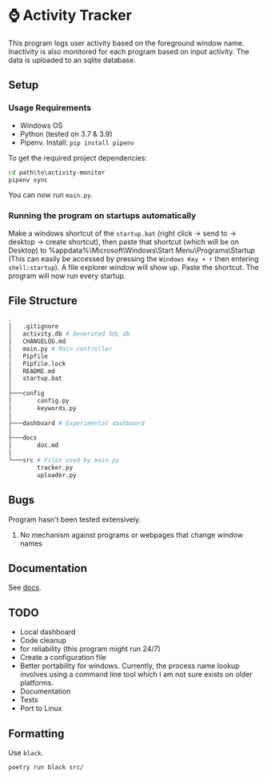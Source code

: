 # ⌚ Activity Tracker

This program logs user activity based on the foreground window name. 
Inactivity is also monitored for each program based on input activity. 
The data is uploaded to an sqlite database. 

## Setup

### Usage Requirements

- Windows OS
- Python (tested on 3.7 & 3.9) 
- Pipenv. Install: `pip install pipenv`

To get the required project dependencies:
```bat
cd path\to\activity-monitor
pipenv sync 
```
You can now run `main.py`.

### Running the program on startups automatically

Make a windows shortcut of the `startup.bat` (right
click -> send to -> desktop -> create shortcut), then paste that shortcut (which
will be on Desktop) to %appdata%\Microsoft\Windows\Start Menu\Programs\Startup
(This can easily be accessed by pressing the `Windows Key + r` then entering
`shell:startup`). A file explorer window will show up. Paste the shortcut. 
The program will now run every startup.

## File Structure 

```sh
.
│   .gitignore
│   activity.db # Generated SQL db
│   CHANGELOG.md
│   main.py # Main controller
│   Pipfile
│   Pipfile.lock
│   README.md
│   startup.bat
│
├───config
│       config.py
│       keywords.py
│
├───dashboard # Experimental dashboard
│
├───docs
│       doc.md
│
└───src # Files used by main.py 
        tracker.py
        uploader.py

```
## Bugs

Program hasn't been tested extensively.

1. No mechanism against programs or webpages that change window names

## Documentation

See [docs](./docs/). 

## TODO 
- Local dashboard
- Code cleanup 
 - for reliability (this program might run 24/7)
 - Create a configuration file
 - Better portability for windows. Currently, the process name lookup involves
      using a command line tool which I am not sure exists on older platforms. 
- Documentation
- Tests
- Port to Linux

## Formatting

Use `black`.

`poetry run black src/`

